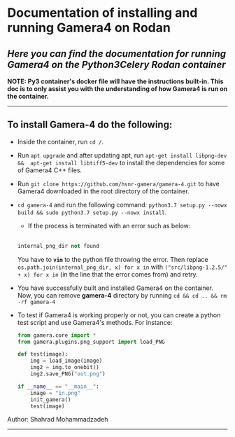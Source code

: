 # Documentation of installing and running Gamera4 on Rodan

## *Here you can find the documentation for running Gamera4 on the Python3Celery Rodan container*

**NOTE: Py3 container's docker file will have the instructions built-in. This doc is to only assist you with the understanding of how Gamera4 is run on the container.**

---

## To install Gamera-4 do the following:

* Inside the container, run `cd /`.
* Run `apt upgrade` and after updating apt, run `apt-get install libpng-dev &&  apt-get install libtiff5-dev` to install the dependencies for some of Gamera4 C++ files.
* Run `git clone https://github.com/hsnr-gamera/gamera-4.git` to have Gamera4 downloaded in the root directory of the container.

* `cd gamera-4` and run the following command: `python3.7 setup.py --nowx build && sudo python3.7 setup.py --nowx install`.
  * If the process is terminated with an error such as below:
  <br>

    ```python
    internal_png_dir not found 
    ```
    You have to __```vim```__ to the python file throwing the error. Then replace ```os.path.join(internal_png_dir, x) for x in``` with ```("src/libpng-1.2.5/" + x) for x in``` (in the line that the error comes from) and retry.

* You have successfully built and installed Gamera4 on the container. Now, you can remove **gamera-4** directory by running `cd && cd .. && rm -rf gamera-4`

* To test if Gamera4 is working properly or not, you can create a python test script and use Gamera4's methods. For instance: <br>

    ```python
    from gamera.core import *
    from gamera.plugins.png_support import load_PNG

    def test(image):
        img = load_image(image)
        img2 = img.to_onebit()
        img2.save_PNG("out.png")

    if __name__ == "__main__":
        image = "in.png"
        init_gamera()
        test(image)
    ```
Author: Shahrad Mohammadzadeh

---
